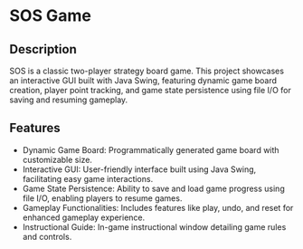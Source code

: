 # SOS Game
## Description
SOS is a classic two-player strategy board game. This project showcases an interactive GUI built with Java Swing, featuring dynamic game board creation, player point tracking, and game state persistence using file I/O for saving and resuming gameplay.

## Features
* Dynamic Game Board: Programmatically generated game board with customizable size.
* Interactive GUI: User-friendly interface built using Java Swing, facilitating easy game interactions.
* Game State Persistence: Ability to save and load game progress using file I/O, enabling players to resume games.
* Gameplay Functionalities: Includes features like play, undo, and reset for enhanced gameplay experience.
* Instructional Guide: In-game instructional window detailing game rules and controls.
